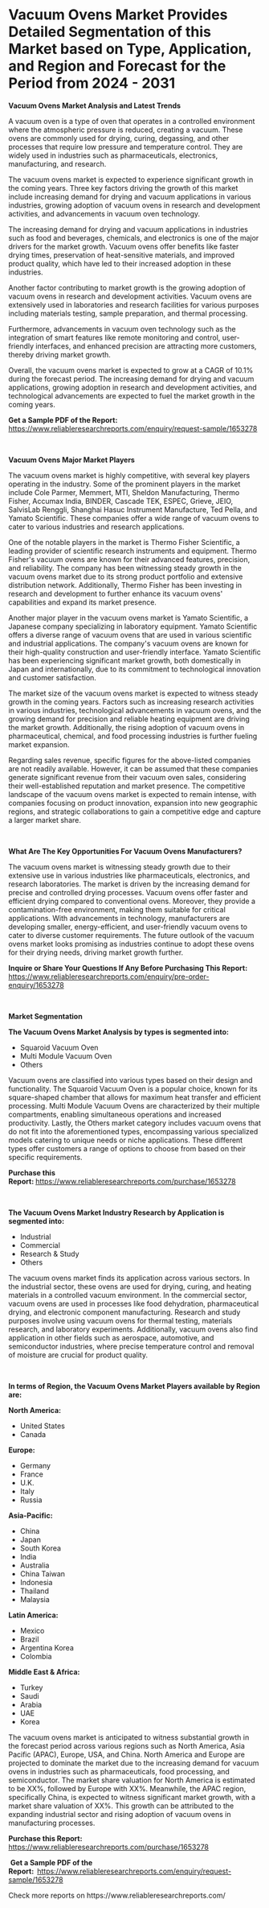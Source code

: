 <p><h1>Vacuum Ovens Market Provides Detailed Segmentation of this Market based on Type, Application, and Region and Forecast for the Period from 2024 - 2031</h1></p><p><strong>Vacuum Ovens Market Analysis and Latest Trends</strong></p>
<p><p>A vacuum oven is a type of oven that operates in a controlled environment where the atmospheric pressure is reduced, creating a vacuum. These ovens are commonly used for drying, curing, degassing, and other processes that require low pressure and temperature control. They are widely used in industries such as pharmaceuticals, electronics, manufacturing, and research.</p><p>The vacuum ovens market is expected to experience significant growth in the coming years. Three key factors driving the growth of this market include increasing demand for drying and vacuum applications in various industries, growing adoption of vacuum ovens in research and development activities, and advancements in vacuum oven technology.</p><p>The increasing demand for drying and vacuum applications in industries such as food and beverages, chemicals, and electronics is one of the major drivers for the market growth. Vacuum ovens offer benefits like faster drying times, preservation of heat-sensitive materials, and improved product quality, which have led to their increased adoption in these industries.</p><p>Another factor contributing to market growth is the growing adoption of vacuum ovens in research and development activities. Vacuum ovens are extensively used in laboratories and research facilities for various purposes including materials testing, sample preparation, and thermal processing.</p><p>Furthermore, advancements in vacuum oven technology such as the integration of smart features like remote monitoring and control, user-friendly interfaces, and enhanced precision are attracting more customers, thereby driving market growth.</p><p>Overall, the vacuum ovens market is expected to grow at a CAGR of 10.1% during the forecast period. The increasing demand for drying and vacuum applications, growing adoption in research and development activities, and technological advancements are expected to fuel the market growth in the coming years.</p></p>
<p><strong>Get a Sample PDF of the Report:&nbsp;</strong> <a href="https://www.reliableresearchreports.com/enquiry/request-sample/1653278">https://www.reliableresearchreports.com/enquiry/request-sample/1653278</a></p>
<p>&nbsp;</p>
<p><strong>Vacuum Ovens Major Market Players</strong></p>
<p><p>The vacuum ovens market is highly competitive, with several key players operating in the industry. Some of the prominent players in the market include Cole Parmer, Memmert, MTI, Sheldon Manufacturing, Thermo Fisher, Accumax India, BINDER, Cascade TEK, ESPEC, Grieve, JEIO, SalvisLab Renggli, Shanghai Hasuc Instrument Manufacture, Ted Pella, and Yamato Scientific. These companies offer a wide range of vacuum ovens to cater to various industries and research applications.</p><p>One of the notable players in the market is Thermo Fisher Scientific, a leading provider of scientific research instruments and equipment. Thermo Fisher's vacuum ovens are known for their advanced features, precision, and reliability. The company has been witnessing steady growth in the vacuum ovens market due to its strong product portfolio and extensive distribution network. Additionally, Thermo Fisher has been investing in research and development to further enhance its vacuum ovens' capabilities and expand its market presence.</p><p>Another major player in the vacuum ovens market is Yamato Scientific, a Japanese company specializing in laboratory equipment. Yamato Scientific offers a diverse range of vacuum ovens that are used in various scientific and industrial applications. The company's vacuum ovens are known for their high-quality construction and user-friendly interface. Yamato Scientific has been experiencing significant market growth, both domestically in Japan and internationally, due to its commitment to technological innovation and customer satisfaction.</p><p>The market size of the vacuum ovens market is expected to witness steady growth in the coming years. Factors such as increasing research activities in various industries, technological advancements in vacuum ovens, and the growing demand for precision and reliable heating equipment are driving the market growth. Additionally, the rising adoption of vacuum ovens in pharmaceutical, chemical, and food processing industries is further fueling market expansion.</p><p>Regarding sales revenue, specific figures for the above-listed companies are not readily available. However, it can be assumed that these companies generate significant revenue from their vacuum oven sales, considering their well-established reputation and market presence. The competitive landscape of the vacuum ovens market is expected to remain intense, with companies focusing on product innovation, expansion into new geographic regions, and strategic collaborations to gain a competitive edge and capture a larger market share.</p></p>
<p>&nbsp;</p>
<p><strong>What Are The Key Opportunities For Vacuum Ovens Manufacturers?</strong></p>
<p><p>The vacuum ovens market is witnessing steady growth due to their extensive use in various industries like pharmaceuticals, electronics, and research laboratories. The market is driven by the increasing demand for precise and controlled drying processes. Vacuum ovens offer faster and efficient drying compared to conventional ovens. Moreover, they provide a contamination-free environment, making them suitable for critical applications. With advancements in technology, manufacturers are developing smaller, energy-efficient, and user-friendly vacuum ovens to cater to diverse customer requirements. The future outlook of the vacuum ovens market looks promising as industries continue to adopt these ovens for their drying needs, driving market growth further.</p></p>
<p><strong>Inquire or Share Your Questions If Any Before Purchasing This Report:</strong> <a href="https://www.reliableresearchreports.com/enquiry/pre-order-enquiry/1653278">https://www.reliableresearchreports.com/enquiry/pre-order-enquiry/1653278</a></p>
<p>&nbsp;</p>
<p><strong>Market Segmentation</strong></p>
<p><strong>The Vacuum Ovens Market Analysis by types is segmented into:</strong></p>
<p><ul><li>Squaroid Vacuum Oven</li><li>Multi Module Vacuum Oven</li><li>Others</li></ul></p>
<p><p>Vacuum ovens are classified into various types based on their design and functionality. The Squaroid Vacuum Oven is a popular choice, known for its square-shaped chamber that allows for maximum heat transfer and efficient processing. Multi Module Vacuum Ovens are characterized by their multiple compartments, enabling simultaneous operations and increased productivity. Lastly, the Others market category includes vacuum ovens that do not fit into the aforementioned types, encompassing various specialized models catering to unique needs or niche applications. These different types offer customers a range of options to choose from based on their specific requirements.</p></p>
<p><strong>Purchase this Report:&nbsp;</strong><a href="https://www.reliableresearchreports.com/purchase/1653278">https://www.reliableresearchreports.com/purchase/1653278</a></p>
<p>&nbsp;</p>
<p><strong>The Vacuum Ovens Market Industry Research by Application is segmented into:</strong></p>
<p><ul><li>Industrial</li><li>Commercial</li><li>Research & Study</li><li>Others</li></ul></p>
<p><p>The vacuum ovens market finds its application across various sectors. In the industrial sector, these ovens are used for drying, curing, and heating materials in a controlled vacuum environment. In the commercial sector, vacuum ovens are used in processes like food dehydration, pharmaceutical drying, and electronic component manufacturing. Research and study purposes involve using vacuum ovens for thermal testing, materials research, and laboratory experiments. Additionally, vacuum ovens also find application in other fields such as aerospace, automotive, and semiconductor industries, where precise temperature control and removal of moisture are crucial for product quality.</p></p>
<p>&nbsp;</p>
<p><strong>In terms of Region, the Vacuum Ovens Market Players available by Region are:</strong></p>
<p>
    <p> <strong> North America: </strong>
        <ul>
            <li>United States</li>
            <li>Canada</li>
        </ul>
        </p> 
    <p> <strong> Europe: </strong>
        <ul>
            <li>Germany</li>
            <li>France</li>
            <li>U.K.</li>
            <li>Italy</li>
            <li>Russia</li>
        </ul>
        </p> 
    <p> <strong> Asia-Pacific: </strong>
        <ul>
            <li>China</li>
            <li>Japan</li>
            <li>South Korea</li>
            <li>India</li>
            <li>Australia</li>
            <li>China Taiwan</li>
            <li>Indonesia</li>
            <li>Thailand</li>
            <li>Malaysia</li>
        </ul>
        </p> 
    <p> <strong> Latin America: </strong>
        <ul>
            <li>Mexico</li>
            <li>Brazil</li>
            <li>Argentina Korea</li>
            <li>Colombia</li>
        </ul>
        </p> 
    <p> <strong> Middle East & Africa: </strong>
        <ul>
            <li>Turkey</li>
            <li>Saudi</li>
            <li>Arabia</li>
            <li>UAE</li>
            <li>Korea</li>
        </ul>
    </p>
    </p>
<p><p>The vacuum ovens market is anticipated to witness substantial growth in the forecast period across various regions such as North America, Asia Pacific (APAC), Europe, USA, and China. North America and Europe are projected to dominate the market due to the increasing demand for vacuum ovens in industries such as pharmaceuticals, food processing, and semiconductor. The market share valuation for North America is estimated to be XX%, followed by Europe with XX%. Meanwhile, the APAC region, specifically China, is expected to witness significant market growth, with a market share valuation of XX%. This growth can be attributed to the expanding industrial sector and rising adoption of vacuum ovens in manufacturing processes.</p></p>
<p><strong>Purchase this Report: </strong><a href="https://www.reliableresearchreports.com/purchase/1653278">https://www.reliableresearchreports.com/purchase/1653278</a></p>
<p>&nbsp;<strong>Get a Sample PDF of the Report:&nbsp;&nbsp;</strong><a href="https://www.reliableresearchreports.com/enquiry/request-sample/1653278">https://www.reliableresearchreports.com/enquiry/request-sample/1653278</a></p>
<p><strong></strong></p>
<p>Check more reports on https://www.reliableresearchreports.com/</p>